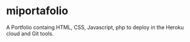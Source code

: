 # miportafolio

A Portfolio containg HTML, CSS, Javascript, php to deploy in the Heroku cloud  and Git tools.
